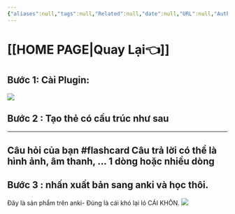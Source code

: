 ```yaml
---
{"aliases":null,"tags":null,"Related":null,"date":null,"URL":null,"Author":null,"dg-publish":true,"image":null,"permalink":"/noi-dung-khoa-hoc/phan-2-mo-rong-va-ung-dung/tao-the-anki-trong-obsidian-voi-plugin-awesome-flashcard/","dgPassFrontmatter":true,"noteIcon":"1"}
---
```


 
# [[HOME PAGE\|Quay Lại👈]]


## Bước 1: Cài Plugin:
![](https://i.imgur.com/ogFgaMj.png)
## **Bước 2 : Tạo thẻ có cấu trúc như sau**
 ---
  Câu hỏi của bạn #flashcard
  Câu trả lời có thể là hình ảnh, âm thanh, ... 1 dòng hoặc nhiều dòng
  ---
## **Bước 3 : nhấn xuất bản sang anki và học thôi.**

Đây là sản phẩm trên anki- Đúng là cái khó lại ló CÁI KHÔN.
![](https://i.imgur.com/8ivthDb.png)

